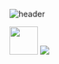 ![header](https://capsule-render.vercel.app/api?type=waving&color=timeGradient&height=200&section=header&text=Hi%20there!&fontSize=60)

<img height="50" src="https://cdn2.iconfinder.com/data/icons/social-media-applications/64/social_media_applications_14-linkedin-1024.png"></img>
<img src="https://giphy.com/gifs/devrock-code-edr-escueladevrock-du3J3cXyzhj75IOgvA" href="https://github.com/willbryanta">
